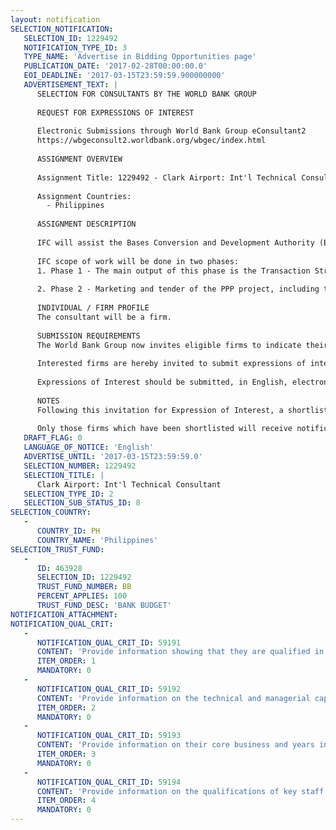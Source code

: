 ```yaml
---
layout: notification
SELECTION_NOTIFICATION: 
   SELECTION_ID: 1229492
   NOTIFICATION_TYPE_ID: 3
   TYPE_NAME: 'Advertise in Bidding Opportunities page'
   PUBLICATION_DATE: '2017-02-28T00:00:00.0'
   EOI_DEADLINE: '2017-03-15T23:59:59.900000000'
   ADVERTISEMENT_TEXT: |
      SELECTION FOR CONSULTANTS BY THE WORLD BANK GROUP
      
      REQUEST FOR EXPRESSIONS OF INTEREST
      
      Electronic Submissions through World Bank Group eConsultant2
      https://wbgeconsult2.worldbank.org/wbgec/index.html
      
      ASSIGNMENT OVERVIEW
      
      Assignment Title: 1229492 - Clark Airport: Int'l Technical Consultant
      
      Assignment Countries:
        - Philippines
      
      ASSIGNMENT DESCRIPTION
      
      IFC will assist the Bases Conversion and Development Authority (BCDA) of the Government of the Philippines (GoP) in structuring and tendering the expansion and modernization of Clark International Airport (Clark) under a PPP arrangement. 
      
      IFC scope of work will be done in two phases:
      1. Phase 1 - The main output of this phase is the Transaction Structuring Report which will cover the results of the all legal, technical, financial, economic, and E&S due diligence, and the recommended PPP structure and tender strategy.  The technical due diligence will include validation of the feasibility study prepared by Aeroports de Paris in 2014.
      
      2. Phase 2 - Marketing and tender of the PPP project, including the preparation of all requisite legal documents and support to the client on all activities leading to successful commercial close.
      
      INDIVIDUAL / FIRM PROFILE
      The consultant will be a firm. 
      
      SUBMISSION REQUIREMENTS
      The World Bank Group now invites eligible firms to indicate their interest in providing the services.  Interested firms must provide information indicating that they are qualified to perform the services (brochures, description of similar assignments, experience in similar conditions, availability of appropriate skills among staff, etc. for firms; CV and cover letter for individuals).  Please note that the total size of all attachments should be less than 5MB.  Consultants may associate to enhance their qualifications.
      
      Interested firms are hereby invited to submit expressions of interest.
      
      Expressions of Interest should be submitted, in English, electronically through World Bank Group eConsultant2 (https://wbgeconsult2.worldbank.org/wbgec/index.html)
      
      NOTES
      Following this invitation for Expression of Interest, a shortlist of qualified firms will be formally invited to submit proposals. Shortlisting and selection will be subject to the availability of funding.
      
      Only those firms which have been shortlisted will receive notification. No debrief will be provided to firms which have not been shortlisted.
   DRAFT_FLAG: 0
   LANGUAGE_OF_NOTICE: 'English'
   ADVERTISE_UNTIL: '2017-03-15T23:59:59.0'
   SELECTION_NUMBER: 1229492
   SELECTION_TITLE: |
      Clark Airport: Int'l Technical Consultant
   SELECTION_TYPE_ID: 2
   SELECTION_SUB_STATUS_ID: 8
SELECTION_COUNTRY: 
   - 
      COUNTRY_ID: PH
      COUNTRY_NAME: 'Philippines'
SELECTION_TRUST_FUND: 
   - 
      ID: 463928
      SELECTION_ID: 1229492
      TRUST_FUND_NUMBER: BB
      PERCENT_APPLIES: 100
      TRUST_FUND_DESC: 'BANK BUDGET'
NOTIFICATION_ATTACHMENT: 
NOTIFICATION_QUAL_CRIT: 
   - 
      NOTIFICATION_QUAL_CRIT_ID: 59191
      CONTENT: 'Provide information showing that they are qualified in the field of the assignment.'
      ITEM_ORDER: 1
      MANDATORY: 0
   - 
      NOTIFICATION_QUAL_CRIT_ID: 59192
      CONTENT: 'Provide information on the technical and managerial capabilities of the firm.'
      ITEM_ORDER: 2
      MANDATORY: 0
   - 
      NOTIFICATION_QUAL_CRIT_ID: 59193
      CONTENT: 'Provide information on their core business and years in business.'
      ITEM_ORDER: 3
      MANDATORY: 0
   - 
      NOTIFICATION_QUAL_CRIT_ID: 59194
      CONTENT: 'Provide information on the qualifications of key staff.'
      ITEM_ORDER: 4
      MANDATORY: 0
---
```

